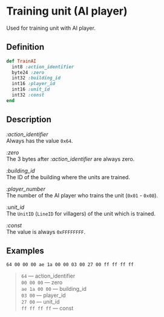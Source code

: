 # Training unit (AI player)

Used for training unit with AI player.

## Definition

```ruby
def TrainAI
  int8 :action_identifier
  byte24 :zero
  int32 :building_id
  int16 :player_id
  int16 :unit_id
  int32 :const
end
```

## Description

*:action_identifier*  
Always has the value `0x64`.

*:zero*  
The 3 bytes after *:action_identifier* are always zero.

*:building_id*  
The ID of the building where the units are trained.

*:player_number*  
The number of the AI player who trains the unit (`0x01` - `0x08`).

*:unit_id*  
The `UnitID` (`LineID` for villagers) of the unit which is trained.

*:const*  
The value is always `0xFFFFFFFF`.

## Examples

`64 00 00 00 ae 1a 00 00 03 00 27 00 ff ff ff ff`

>`64` &mdash; action_identifier  
>`00 00 00` &mdash; zero  
>`ae 1a 00 00` &mdash; building_id  
>`03 00` &mdash; player_id  
>`27 00` &mdash; unit_id  
>`ff ff ff ff` &mdash; const
